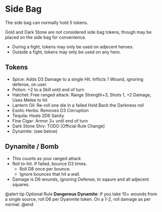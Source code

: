 ﻿# Side Bag

The side bag can normally hold 5 tokens. 

Gold and Dark Stone are not considered side bag tokens, though may be placed on the side bag for convenience.

* During a fight, tokens may only be used on adjecent heroes.
* Outside a fight, tokens may only be used on any hero.

## Tokens

* Spice: Adds D3 Damage to a single Hit. Inflicts 1 Wound, ignoring defense, on user.
* Potion: +2 to a Skill until end of turn
* Hatchet: Free ranged attack: Range Strength+3, Shots 1, +2 Damage, Uses Melee to hit
* Lantern Oil: Re-roll one die in a failed Hold Back the Darkness roll
* Exotic Herbs: Removes D3 Corruption
* Tequila: Heals 2D6 Sanity
* Fine Cigar: Armor 3+ until end of turn
* Dark Stone Shiv: TODO [Official Rule Change]
* Dynamite: (see below)

## Dynamite / Bomb

* This counts as your ranged attack
* Roll to-hit. If failed, bounce D3 times. 
  * Roll D8 once per bounce.
  * Ignore bounces that hit a wall.
* Damage is D6 wounds, ignoring Defense, to sqaure and all adjecent squares.

@alert tip
Optional Rule **Dangerous Dynamite**: If you take 10+ wounds from a single source, roll D6 per Dyanmite token. On a 1-2, roll damage as per normal.
@end

